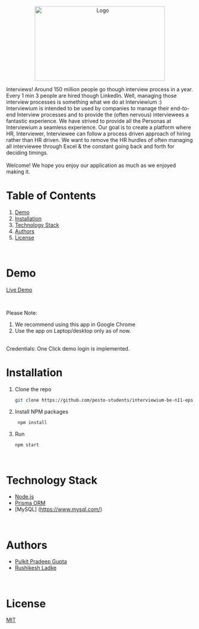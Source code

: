 <!-- PROJECT LOGO -->
<br />
<p align="center">
    <img src="https://interviewium.s3-ap-south-1.amazonaws.com/f3fe3c94-eea0-42ed-80b1-c2079e39bce2.png" alt="Logo" width="350" height="200" >
</p>
Interviews! Around 150 million people go though interview process in a year. Every 1 min 3 people are hired though LinkedIn. Well, managing those interview processes is something what we do at Interviewium :) Interviewium is intended to be used by companies to manage their end-to-end Interview processes and to provide the (often nervous) interviewees a fantastic experience. We have strived to provide all the Personas at Interviewium a seamless experience. Our goal is to create a platform where HR, Interviewer, Interviewee can follow a process driven approach of hiring rather than HR driven. We want to remove the HR hurdles of often managing all interviewee through Excel & the constant going back and forth for deciding timings.
<br/><br/>
Welcome! We hope you enjoy our application as much as we enjoyed making it.
   
<!-- TABLE OF CONTENTS -->
<br/>

# Table of Contents

1. [Demo](#demo)
2. [Installation](#installation)
3. [Technology Stack](#technology-stack)
4. [Authors](#authors)
5. [License](#license)

<br/>

# Demo

[Live Demo](https://interviewium.netlify.app/)

<br/>

Please Note:

1. We recommend using this app in Google Chrome
2. Use the app on Laptop/desktop only as of now.


<br/>
Credentials: One Click demo login is implemented.
<br/>

# Installation

1. Clone the repo
    ```sh
    git clone https://github.com/pesto-students/interviewium-be-n11-epsilon.git
    ```

2. Install NPM packages
    ```sh
     npm install
    ```
3. Run
    ```sh
    npm start
    ```
<br/>

# Technology Stack

- [Node.js](https://nodejs.org/en/)
- [Prisma ORM](https://www.prisma.io/)
- [MySQL] (https://www.mysql.com/)
<br/>

# Authors

- [Pulkit Pradeep Gupta](https://github.com/pulkitguptajmi)
- [Rushikesh Ladke](https://github.com/rushikesh-ladke)

<br/>

# License

[MIT](https://opensource.org/licenses/MIT)
